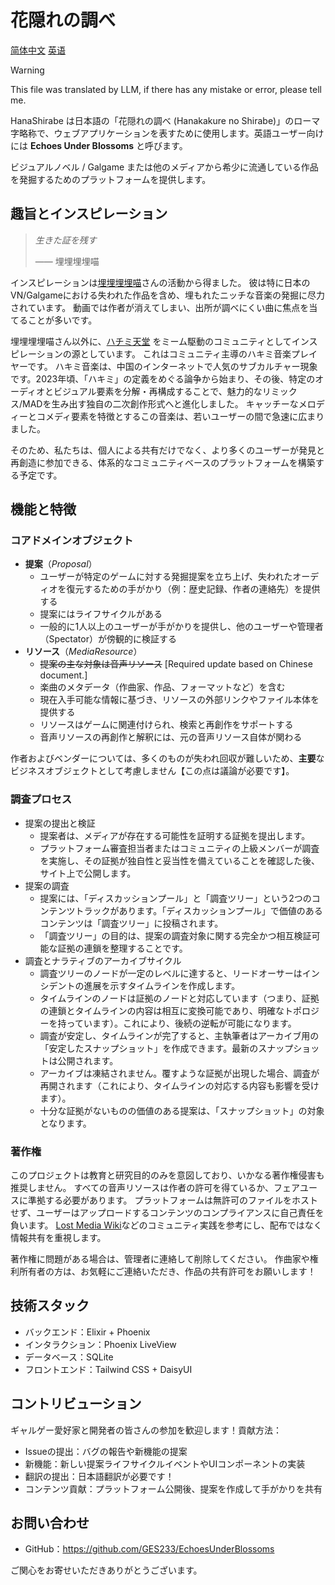 # 花隠れの調べ

[简体中文](./README.zh_Hans.md) [英语](/README.md)

> [!WARNING] 
> This file was translated by LLM, if there has any mistake or error, please tell me.

HanaShirabe は日本語の「花隠れの調べ (Hanakakure no Shirabe)」のローマ字略称で、ウェブアプリケーションを表すために使用します。英語ユーザー向けには **Echoes Under Blossoms** と呼びます。

ビジュアルノベル / Galgame または他のメディアから希少に流通している作品を発掘するためのプラットフォームを提供します。

## 趣旨とインスピレーション

> _生きた証を残す_
>
> —— 埋埋埋埋喵

インスピレーションは[埋埋埋埋喵](https://space.bilibili.com/3494356619102794)さんの活動から得ました。
彼は特に日本のVN/Galgameにおける失われた作品を含め、埋もれたニッチな音楽の発掘に尽力されています。
動画では作者が消えてしまい、出所が調べにくい曲に焦点を当てることが多いです。

埋埋埋埋喵さん以外に、[ハチミ天堂](https://github.com/HachimiWorld) をミーム駆動のコミュニティとしてインスピレーションの源としています。
これはコミュニティ主導のハキミ音楽プレイヤーです。
ハキミ音楽は、中国のインターネットで人気のサブカルチャー現象です。2023年頃、「ハキミ」の定義をめぐる論争から始まり、その後、特定のオーディオとビジュアル要素を分解・再構成することで、魅力的なリミックス/MADを生み出す独自の二次創作形式へと進化しました。
キャッチーなメロディーとコメディ要素を特徴とするこの音楽は、若いユーザーの間で急速に広まりました。

そのため、私たちは、個人による共有だけでなく、より多くのユーザーが発見と再創造に参加できる、体系的なコミュニティベースのプラットフォームを構築する予定です。

## 機能と特徴

### コアドメインオブジェクト

- **提案**（_Proposal_）
  - ユーザーが特定のゲームに対する発掘提案を立ち上げ、失われたオーディオを復元するための手がかり（例：歴史記録、作者の連絡先）を提供する
  - 提案にはライフサイクルがある
  - 一般的に1人以上のユーザーが手がかりを提供し、他のユーザーや管理者（Spectator）が傍観的に検証する
- **リソース**（_MediaResource_）
  - ~~提案の主な対象は音声リソース~~ \[Required update based on Chinese document.]
  - 楽曲のメタデータ（作曲家、作品、フォーマットなど）を含む
  - 現在入手可能な情報に基づき、リソースの外部リンクやファイル本体を提供する
  - リソースはゲームに関連付けられ、検索と再創作をサポートする
  - 音声リソースの再創作と解釈には、元の音声リソース自体が関わる

作者およびベンダーについては、多くのものが失われ回収が難しいため、**主要**なビジネスオブジェクトとして考慮しません【この点は議論が必要です】。
### 調査プロセス

- 提案の提出と検証
  - 提案者は、メディアが存在する可能性を証明する証拠を提出します。
  - プラットフォーム審査担当者またはコミュニティの上級メンバーが調査を実施し、その証拠が独自性と妥当性を備えていることを確認した後、サイト上で公開します。
- 提案の調査
  - 提案には、「ディスカッションプール」と「調査ツリー」という2つのコンテンツトラックがあります。「ディスカッションプール」で価値のあるコンテンツは「調査ツリー」に投稿されます。
  - 「調査ツリー」の目的は、提案の調査対象に関する完全かつ相互検証可能な証拠の連鎖を整理することです。
- 調査とナラティブのアーカイブサイクル
  - 調査ツリーのノードが一定のレベルに達すると、リードオーサーはインシデントの進展を示すタイムラインを作成します。
  - タイムラインのノードは証拠のノードと対応しています（つまり、証拠の連鎖とタイムラインの内容は相互に変換可能であり、明確なトポロジーを持っています）。これにより、後続の逆転が可能になります。
  - 調査が安定し、タイムラインが完了すると、主執筆者はアーカ​​イブ用の「安定したスナップショット」を作成できます。最新のスナップショットは公開されます。
  - アーカイブは凍結されません。覆すような証拠が出現した場合、調査が再開されます（これにより、タイムラインの対応する内容も影響を受けます）。
  - 十分な証拠がないものの価値のある提案は、「スナップショット」の対象となります。

### 著作権

このプロジェクトは教育と研究目的のみを意図しており、いかなる著作権侵害も推奨しません。
すべての音声リソースは作者の許可を得ているか、フェアユースに準拠する必要があります。
プラットフォームは無許可のファイルをホストせず、ユーザーはアップロードするコンテンツのコンプライアンスに自己責任を負います。
[Lost Media Wiki](https://lostmediawiki.com/Home)などのコミュニティ実践を参考にし、配布ではなく情報共有を重視します。

著作権に問題がある場合は、管理者に連絡して削除してください。
作曲家や権利所有者の方は、お気軽にご連絡いただき、作品の共有許可をお願いします！

## 技術スタック

- バックエンド：Elixir + Phoenix
- インタラクション：Phoenix LiveView
- データベース：SQLite
- フロントエンド：Tailwind CSS + DaisyUI

## コントリビューション

ギャルゲー愛好家と開発者の皆さんの参加を歓迎します！貢献方法：

- Issueの提出：バグの報告や新機能の提案
- 新機能：新しい提案ライフサイクルイベントやUIコンポーネントの実装
- 翻訳の提出：日本語翻訳が必要です！
- コンテンツ貢献：プラットフォーム公開後、提案を作成して手がかりを共有

## お問い合わせ

- GitHub：https://github.com/GES233/EchoesUnderBlossoms

ご関心をお寄せいただきありがとうございます。
